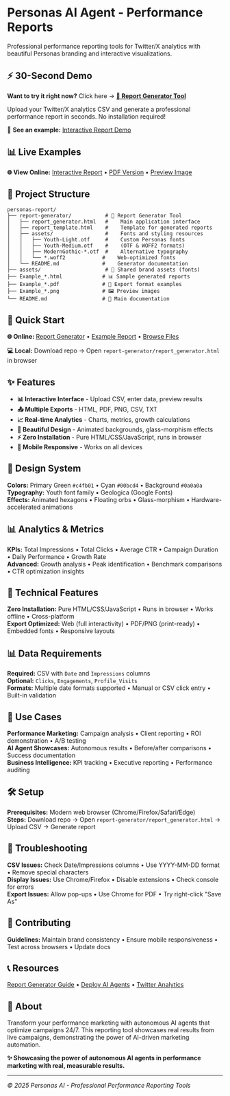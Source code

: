 # Personas AI Agent - Performance Reports

Professional performance reporting tools for Twitter/X analytics with beautiful Personas branding and interactive visualizations.

## ⚡ 30-Second Demo

**Want to try it right now?** Click here → **[🎯 Report Generator Tool](https://dorianguzman.github.io/personas-report/report-generator/report_generator.html)**

Upload your Twitter/X analytics CSV and generate a professional performance report in seconds. No installation required!

👀 **See an example:** [Interactive Report Demo](https://dorianguzman.github.io/personas-report/Example_Performance_Analysis_web_report.html)

## 📊 Live Examples

**🌐 View Online:** [Interactive Report](https://dorianguzman.github.io/personas-report/Example_Performance_Analysis_web_report.html) • [PDF Version](https://dorianguzman.github.io/personas-report/Example_Performance_Analysis_web_report.pdf) • [Preview Image](https://dorianguzman.github.io/personas-report/Example_Performance_Analysis_web_report.png)

## 📁 Project Structure

```
personas-report/
├── report-generator/           # 🎯 Report Generator Tool
│   ├── report_generator.html   #    Main application interface
│   ├── report_template.html    #    Template for generated reports
│   ├── assets/                 #    Fonts and styling resources
│   │   ├── Youth-Light.otf     #    Custom Personas fonts
│   │   ├── Youth-Medium.otf    #    (OTF & WOFF2 formats)
│   │   ├── ModernGothic-*.otf  #    Alternative typography
│   │   └── *.woff2            #    Web-optimized fonts
│   └── README.md              #    Generator documentation
├── assets/                     # 🎨 Shared brand assets (fonts)
├── Example_*.html             # 📊 Sample generated reports
├── Example_*.pdf              # 📄 Export format examples
├── Example_*.png              # 🖼️ Preview images
└── README.md                  # 📖 Main documentation
```

## 🚀 Quick Start

**🌐 Online:** [Report Generator](https://dorianguzman.github.io/personas-report/report-generator/report_generator.html) • [Example Report](https://dorianguzman.github.io/personas-report/Example_Performance_Analysis_web_report.html) • [Browse Files](https://dorianguzman.github.io/personas-report/)

**💻 Local:** Download repo → Open `report-generator/report_generator.html` in browser

## ✨ Features

- **📊 Interactive Interface** - Upload CSV, enter data, preview results  
- **📤 Multiple Exports** - HTML, PDF, PNG, CSV, TXT
- **📈 Real-time Analytics** - Charts, metrics, growth calculations
- **🎨 Beautiful Design** - Animated backgrounds, glass-morphism effects
- **⚡ Zero Installation** - Pure HTML/CSS/JavaScript, runs in browser
- **📱 Mobile Responsive** - Works on all devices

## 🎨 Design System

**Colors:** Primary Green `#c4fb01` • Cyan `#00bcd4` • Background `#0a0a0a`  
**Typography:** Youth font family • Geologica (Google Fonts)  
**Effects:** Animated hexagons • Floating orbs • Glass-morphism • Hardware-accelerated animations

## 📊 Analytics & Metrics

**KPIs:** Total Impressions • Total Clicks • Average CTR • Campaign Duration • Daily Performance • Growth Rate  
**Advanced:** Growth analysis • Peak identification • Benchmark comparisons • CTR optimization insights

## 🔧 Technical Features

**Zero Installation:** Pure HTML/CSS/JavaScript • Runs in browser • Works offline • Cross-platform  
**Export Optimized:** Web (full interactivity) • PDF/PNG (print-ready) • Embedded fonts • Responsive layouts

## 📊 Data Requirements

**Required:** CSV with `Date` and `Impressions` columns  
**Optional:** `Clicks`, `Engagements`, `Profile_Visits`  
**Formats:** Multiple date formats supported • Manual or CSV click entry • Built-in validation

## 🎯 Use Cases

**Performance Marketing:** Campaign analysis • Client reporting • ROI demonstration • A/B testing  
**AI Agent Showcases:** Autonomous results • Before/after comparisons • Success documentation  
**Business Intelligence:** KPI tracking • Executive reporting • Performance auditing

## 🛠️ Setup

**Prerequisites:** Modern web browser (Chrome/Firefox/Safari/Edge)  
**Steps:** Download repo → Open `report-generator/report_generator.html` → Upload CSV → Generate report

## 🐛 Troubleshooting

**CSV Issues:** Check Date/Impressions columns • Use YYYY-MM-DD format • Remove special characters  
**Display Issues:** Use Chrome/Firefox • Disable extensions • Check console for errors  
**Export Issues:** Allow pop-ups • Use Chrome for PDF • Try right-click "Save As"

## 🤝 Contributing

**Guidelines:** Maintain brand consistency • Ensure mobile responsiveness • Test across browsers • Update docs  

## 📞 Resources

[Report Generator Guide](report-generator/README.md) • [Deploy AI Agents](https://www.qstarlabs.ai) • [Twitter Analytics](https://analytics.twitter.com)

## 🎯 About

Transform your performance marketing with autonomous AI agents that optimize campaigns 24/7. This reporting tool showcases real results from live campaigns, demonstrating the power of AI-driven marketing automation.

**✨ Showcasing the power of autonomous AI agents in performance marketing with real, measurable results.**

---

*© 2025 Personas AI - Professional Performance Reporting Tools*